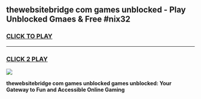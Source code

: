 
## thewebsitebridge com games unblocked - Play Unblocked Gmaes & Free #nix32
<h3>
<a href="https://premium.freeplayer.one?title=thewebsitebridge_com_games_unblocked&ref=03M">CLICK TO PLAY</a></h3>
<hr>

<h3>
<a href="https://premium.freeplayer.one?title=thewebsitebridge_com_games_unblocked&ref=03M">CLICK 2 PLAY</a>
  
</h3>

<a href="https://premium.freeplayer.one?title=thewebsitebridge_com_games_unblocked&ref=03M"><img src="https://clearcache.store/games.png"></a>


**thewebsitebridge com games unblocked games unblocked: Your Gateway to Fun and Accessible Online Gaming**
